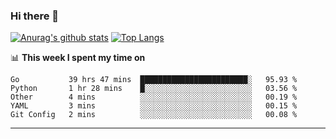 ### Hi there 👋

<!--
**Yiwen-Chan/Yiwen-Chan** is a ✨ _special_ ✨ repository because its `README.md` (this file) appears on your GitHub profile.

Here are some ideas to get you started:

- 🔭 I’m currently working on ...
- 🌱 I’m currently learning ...
- 👯 I’m looking to collaborate on ...
- 🤔 I’m looking for help with ...
- 💬 Ask me about ...
- 📫 How to reach me: ...
- 😄 Pronouns: ...
- ⚡ Fun fact: ...
-->
[![Anurag's github stats](https://github-readme-stats.vercel.app/api?username=Yiwen-Chan)](https://github.com/anuraghazra/github-readme-stats)
[![Top Langs](https://github-readme-stats.vercel.app/api/top-langs/?username=Yiwen-Chan)](https://github.com/anuraghazra/github-readme-stats)

📊 **This week I spent my time on**
<!--START_SECTION:waka-->
```text
Go           39 hrs 47 mins  ████████████████████████░   95.93 % 
Python       1 hr 28 mins    █░░░░░░░░░░░░░░░░░░░░░░░░   03.56 % 
Other        4 mins          ░░░░░░░░░░░░░░░░░░░░░░░░░   00.19 % 
YAML         3 mins          ░░░░░░░░░░░░░░░░░░░░░░░░░   00.15 % 
Git Config   2 mins          ░░░░░░░░░░░░░░░░░░░░░░░░░   00.08 % 
```
<!--END_SECTION:waka-->

***

